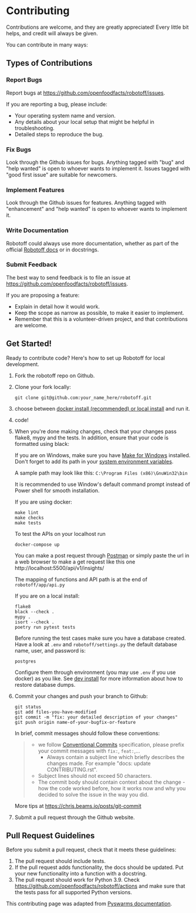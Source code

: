 # Contributing

Contributions are welcome, and they are greatly appreciated! Every little bit helps, and credit will always be given.

You can contribute in many ways:

## Types of Contributions

### Report Bugs

Report bugs at <https://github.com/openfoodfacts/robotoff/issues>.

If you are reporting a bug, please include:

- Your operating system name and version.
- Any details about your local setup that might be helpful in troubleshooting.
- Detailed steps to reproduce the bug.

### Fix Bugs

Look through the Github issues for bugs. Anything tagged with "bug" and "help wanted" is open to whoever wants to implement it. Issues tagged with "good first issue" are suitable for newcomers.

### Implement Features

Look through the Github issues for features. Anything tagged with "enhancement" and "help wanted" is open to whoever wants to implement it.

### Write Documentation

Robotoff could always use more documentation, whether as part of the official [Robotoff docs](https://github.com/openfoodfacts/robotoff/tree/master/doc) or in docstrings.

### Submit Feedback

The best way to send feedback is to file an issue at
<https://github.com/openfoodfacts/robotoff/issues>.

If you are proposing a feature:

- Explain in detail how it would work.
- Keep the scope as narrow as possible, to make it easier to implement.
- Remember that this is a volunteer-driven project, and that contributions are welcome.

## Get Started!

Ready to contribute code? Here's how to set up Robotoff for local development.

1. Fork the robotoff repo on Github.

2.  Clone your fork locally:

    ```
    git clone git@github.com:your_name_here/robotoff.git
    ```
    
3. choose between [docker install (recommended) or local install](../how-to-guides/deployment/dev-install.md) and run it.
   
4. code!

5.  When you're done making changes, check that your changes pass flake8, mypy and the tests. In addition, ensure that your code is formatted using black:

    If you are on Windows, make sure you have [Make for Windows](http://gnuwin32.sourceforge.net/packages/make.htm) installed. Don't forget to add its path in your [system environment variables](https://stackoverflow.com/questions/44272416/how-to-add-a-folder-to-path-environment-variable-in-windows-10-with-screensho/44272417#44272417).

    A sample path may look like this: `C:\Program Files (x86)\GnuWin32\bin`
    
    It is recommended to use Window's default command prompt instead of Power shell for smooth installation.  

    If you are using docker:

    ```
    make lint
    make checks
    make tests
    ```
    To test the APIs on your localhost run 

    ```
    docker-compose up
    ```

    You can make a post request through [Postman](https://www.postman.com/) or simply paste the url in a web browser to make a get request like this one http://localhost:5500/api/v1/insights/

    The mapping of functions and API path is at the end of `robotoff/app/api.py`

    If you are on a local install:

    ```
    flake8
    black --check .
    mypy .
    isort --check .
    poetry run pytest tests
    ```

    Before running the test cases make sure you have a database created. Have a look at `.env` and `robotoff/settings.py` the default database name, user, and password is:

    ```
    postgres
    ```
    Configure them through environment (you may use `.env` if you use docker) as you like. See [dev install](../how-to-guides/deployment/dev-install.md#) for more information about how to restore database dumps.

6. Commit your changes and push your branch to Github:

   ```
   git status
   git add files-you-have-modified
   git commit -m "fix: your detailed description of your changes"
   git push origin name-of-your-bugfix-or-feature
   ```

   In brief, commit messages should follow these conventions:

   > - we follow [Conventional Commits](https://www.conventionalcommits.org/en/v1.0.0/) specification, please prefix your commit messages with `fix:`, `feat:`,...
   >   - Always contain a subject line which briefly describes the changes made. For example "docs: update CONTRIBUTING.rst".
   > - Subject lines should not exceed 50 characters.
   > - The commit body should contain context about the change - how the code worked before, how it works now and why you decided to solve the issue in the way you did.

   More tips at <https://chris.beams.io/posts/git-commit>

7.  Submit a pull request through the Github website.

## Pull Request Guidelines

Before you submit a pull request, check that it meets these guidelines:

1.  The pull request should include tests.
2.  If the pull request adds functionality, the docs should be updated. Put your new functionality into a function with a docstring.
3.  The pull request should work for Python 3.9. Check <https://github.com/openfoodfacts/robotoff/actions> and make sure that the tests pass for all supported Python versions.

This contributing page was adapted from [Pyswarms documentation](https://github.com/ljvmiranda921/pyswarms/blob/master/CONTRIBUTING.rst).